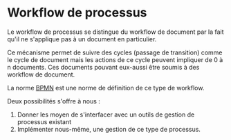 # Workflow de processus

Le workflow de processus se distingue du workflow de document par la fait qu'il ne
s'applique pas à un document en particulier.


Ce mécanisme permet de suivre des cycles (passage de transition) comme le cycle
de document mais les actions de ce cycle peuvent impliquer de 0 à n documents.
Ces documents pouvant eux-aussi être soumis à des workflow de document.


La norme [BPMN][BPMN] est une norme de définition de ce type de workflow.

Deux possibilités s'offre à nous :

1.  Donner les moyen de s'interfacer avec un outils de gestion de processus existant
2.  Implémenter nous-même, une gestion de ce type de processus.


[BPMN]: https://camunda.org/bpmn/tutorial/
